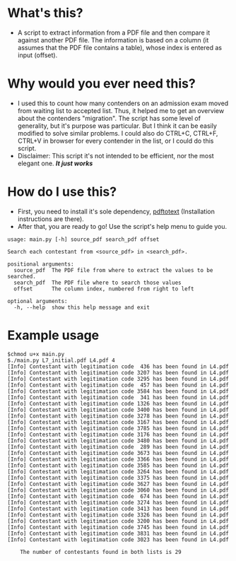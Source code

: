 # What's this?
* A script to extract information from a PDF file and then compare it against another PDF file. The information is based on a column (it assumes that the PDF file contains a table), whose index is entered as input (offset).

# Why would you ever need this?
* I used this to count how many contenders on an admission exam moved from waiting list to accepted list. Thus, it helped me to get an overview about the contenders "migration". The script has some level of generality, but it's purpose was particular. But I think it can be easily modified to solve similar problems. I could also do CTRL+C, CTRL+F, CTRL+V in browser for every contender in the list, or I could do this script.
* Disclaimer: This script it's not intended to be efficient, nor the most elegant one. ***It just works***

# How do I use this?
* First, you need to install it's sole dependency, [pdftotext](https://github.com/jalan/pdftotext) (Installation instructions are there).  
* After that, you are ready to go! Use the script's help menu to guide you.
```
usage: main.py [-h] source_pdf search_pdf offset

Search each contestant from <source_pdf> in <search_pdf>.

positional arguments:
  source_pdf  The PDF file from where to extract the values to be searched.
  search_pdf  The PDF file where to search those values
  offset      The column index, numbered from right to left

optional arguments:
  -h, --help  show this help message and exit
```

# Example usage
```
$chmod u+x main.py
$./main.py L7_initial.pdf L4.pdf 4
[Info] Contestant with legitimation code  436 has been found in L4.pdf
[Info] Contestant with legitimation code 3207 has been found in L4.pdf
[Info] Contestant with legitimation code 3295 has been found in L4.pdf
[Info] Contestant with legitimation code  457 has been found in L4.pdf
[Info] Contestant with legitimation code 3584 has been found in L4.pdf
[Info] Contestant with legitimation code  341 has been found in L4.pdf
[Info] Contestant with legitimation code 1326 has been found in L4.pdf
[Info] Contestant with legitimation code 3400 has been found in L4.pdf
[Info] Contestant with legitimation code 3278 has been found in L4.pdf
[Info] Contestant with legitimation code 3167 has been found in L4.pdf
[Info] Contestant with legitimation code 3785 has been found in L4.pdf
[Info] Contestant with legitimation code 3176 has been found in L4.pdf
[Info] Contestant with legitimation code 3480 has been found in L4.pdf
[Info] Contestant with legitimation code  289 has been found in L4.pdf
[Info] Contestant with legitimation code 3673 has been found in L4.pdf
[Info] Contestant with legitimation code 3366 has been found in L4.pdf
[Info] Contestant with legitimation code 3585 has been found in L4.pdf
[Info] Contestant with legitimation code 3264 has been found in L4.pdf
[Info] Contestant with legitimation code 3375 has been found in L4.pdf
[Info] Contestant with legitimation code 3627 has been found in L4.pdf
[Info] Contestant with legitimation code 3060 has been found in L4.pdf
[Info] Contestant with legitimation code  674 has been found in L4.pdf
[Info] Contestant with legitimation code 3274 has been found in L4.pdf
[Info] Contestant with legitimation code 3413 has been found in L4.pdf
[Info] Contestant with legitimation code 3326 has been found in L4.pdf
[Info] Contestant with legitimation code 3200 has been found in L4.pdf
[Info] Contestant with legitimation code 3745 has been found in L4.pdf
[Info] Contestant with legitimation code 3831 has been found in L4.pdf
[Info] Contestant with legitimation code 3023 has been found in L4.pdf

	The number of contestants found in both lists is 29
```
